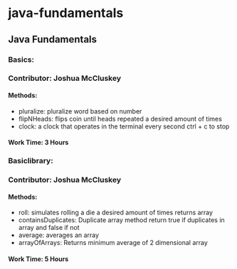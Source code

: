# java-fundamentals

## Java Fundamentals

### Basics:

### Contributor: Joshua McCluskey

#### Methods:

- pluralize: pluralize word based on number 
- flipNHeads: flips coin until heads repeated a desired amount of times
- clock: a clock that operates in the terminal every second ctrl + c to stop

#### Work Time: 3 Hours


### Basiclibrary:

### Contributor: Joshua McCluskey

#### Methods:

- roll: simulates rolling a die a desired amount of times returns array
- containsDuplicates: Duplicate array method return true if duplicates in array and false if not
- average: averages an array
- arrayOfArrays: Returns minimum average of 2 dimensional array

#### Work Time: 5 Hours
